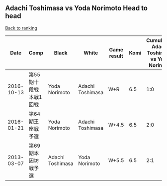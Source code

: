 ## Adachi Toshimasa vs Yoda Norimoto Head to head

[Back to ranking](../../index.md)




| **Date** | **Comp** | **Black** | **White** | **Game result** | **Komi** | **Cumulative Adachi Toshimasa vs Yoda Norimoto** | **Adachi Toshimasa streak** | **Yoda Norimoto streak** | 
| --- | --- | --- | --- | --- | --- | --- | --- | --- |
| 2016-10-13 | 第55期十段戦本戦1回戦 | Yoda Norimoto | Adachi Toshimasa | W+R | 6.5 | 1:0 | 1 | 0 | 
| 2016-01-21 | 第64期王座戦予選 | Yoda Norimoto | Adachi Toshimasa | W+4.5 | 6.5 | 2:0 | 2 | 0 | 
| 2013-03-07 | 第69期本因坊戦予選 | Adachi Toshimasa | Yoda Norimoto | W+5.5 | 6.5 | 2:1 | 0 | 1 |





